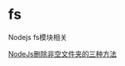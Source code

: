 # fs
Nodejs fs模块相关

[NodeJs删除非空文件夹的三种方法](https://leotian.cn/2017/11/29/nodejs%E5%88%A0%E9%99%A4%E9%9D%9E%E7%A9%BA%E6%96%87%E4%BB%B6%E5%A4%B9%E7%9A%84%E4%B8%89%E7%A7%8D%E6%96%B9%E6%B3%95)

